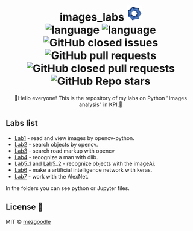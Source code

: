 <h1 id="project-title" align="center">
  images_labs <img alt="logo" width="40" height="40" src="https://raw.githubusercontent.com/mezgoodle/images/master/MezidiaLogoTransparent.png" /><br>
  <img alt="language" src="https://img.shields.io/badge/language-python-brightgreen?style=flat-square" />
  <img alt="language" src="https://img.shields.io/github/issues/mezgoodle/images_labs?style=flat-square" />
  <img alt="GitHub closed issues" src="https://img.shields.io/github/issues-closed/mezgoodle/images_labs?style=flat-square" />
  <img alt="GitHub pull requests" src="https://img.shields.io/github/issues-pr/mezgoodle/images_labs?style=flat-square" />
  <img alt="GitHub closed pull requests" src="https://img.shields.io/github/issues-pr-closed/mezgoodle/images_labs?style=flat-square" />
  <img alt="GitHub Repo stars" src="https://img.shields.io/github/stars/mezgoodle/images_labs?style=flat-square">
</h1>

<p align="center">
 🌟Hello everyone! This is the repository of my labs on Python "Images analysis" in KPI.🌟
</p>

## Labs list

- [Lab1](https://github.com/mezgoodle/images_labs/blob/main/labs/lab1.py) - read and view images by opencv-python.
- [Lab2](https://github.com/mezgoodle/images_labs/blob/main/labs/lab2.py) - search objects by opencv.
- [Lab3](https://github.com/mezgoodle/images_labs/blob/main/labs/lab3.py) - search road markup with opencv
- [Lab4](https://github.com/mezgoodle/images_labs/blob/main/labs/lab4.ipynb) - recognize a man with dlib.
- [Lab5_1](https://github.com/mezgoodle/images_labs/blob/main/labs/lab5_1.ipynb) and [Lab5_2](https://github.com/mezgoodle/images_labs/blob/main/labs/lab5_2.ipynb) - recognize objects with the imageAi.
- [Lab6](https://github.com/mezgoodle/images_labs/blob/main/labs/lab6.ipynb) - make a artificial intelligence network with keras.
- [Lab7](https://github.com/mezgoodle/images_labs/blob/main/labs/lab7.ipynb) - work with the AlexNet.

In the folders you can see python or Jupyter files.

## License :bookmark:

MIT © [mezgoodle](https://github.com/mezgoodle)
